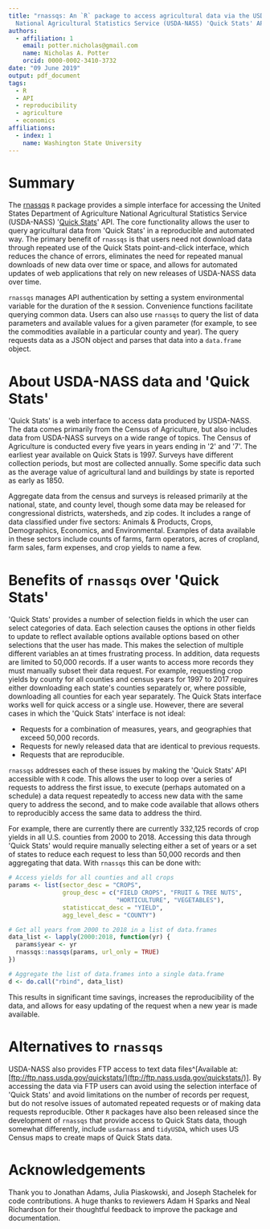 ```yaml
---
title: "rnassqs: An `R` package to access agricultural data via the USDA 
  National Agricultural Statistics Service (USDA-NASS) 'Quick Stats' API"
authors:
  - affiliation: 1
    email: potter.nicholas@gmail.com
    name: Nicholas A. Potter
    orcid: 0000-0002-3410-3732
date: "09 June 2019"
output: pdf_document
tags:
  - R
  - API
  - reproducibility
  - agriculture
  - economics
affiliations:
  - index: 1
    name: Washington State University
---
```


# Summary

The [rnassqs](https://github.com/ropensci/rnassqs) `R` package
provides a simple interface for accessing the United States Department of
Agriculture National Agricultural Statistics Service (USDA-NASS)
'[Quick Stats](https://quickstats.nass.usda.gov/)' API. The
core functionality allows the user to query agricultural data from 'Quick Stats'
in a reproducible and automated way. The primary benefit of `rnassqs` is
that users need not download data through repeated use of the Quick Stats
point-and-click interface, which reduces the chance of errors, eliminates the
need for repeated manual downloads of new data over time or space, and allows
for automated updates of web applications that rely on new releases of USDA-NASS
data over time.

`rnassqs` manages API authentication by setting a system environmental variable
for the duration of the `R` session. Convenience functions facilitate querying
common data. Users can also use `rnassqs` to query the list of data parameters
and available values for a given parameter (for example, to see the commodities
available in a particular county and year). The query requests data as a JSON
object and parses that data into a `data.frame` object. 


# About USDA-NASS data and 'Quick Stats'

'Quick Stats' is a web interface to access data produced by USDA-NASS. The data 
comes primarily from the Census of Agriculture, but also includes
data from USDA-NASS surveys on a wide range of topics. The Census of Agriculture
is conducted every five years in years ending in '2' and '7'. The earliest year
available on Quick Stats is 1997. Surveys have different collection periods,
but most are collected annually. Some specific data such as the average value of
agricultural land and buildings by state is reported as early as 1850.

Aggregate data from the census and surveys is released primarily at the 
national, state, and county level, though some data may be released for 
congressional districts, watersheds, and zip codes. It includes a range of data
classified under five sectors: Animals & Products, Crops, Demographics, 
Economics, and Environmental. Examples of data available in these sectors 
include counts of farms, farm operators, acres of cropland, farm sales, farm 
expenses, and crop yields to name a few.


# Benefits of `rnassqs` over 'Quick Stats'

'Quick Stats' provides a number of selection fields in which the user can select
categories of data. Each selection causes the options in other fields to update
to reflect available options available options based on other selections that
the user has made. This makes the selection of multiple different variables an
at times frustrating process. In addition, data requests are limited to 50,000
records. If a user wants to access more records they must manually subset their
data request. For example, requesting crop yields by county for all counties
and census years for 1997 to 2017 requires either downloading each state's counties
separately or, where possible, downloading all counties for each year separately.
The Quick Stats interface works well for quick access or a single use. However,
there are several cases in which the 'Quick Stats' interface is not ideal:

- Requests for a combination of measures, years, and 
  geographies that exceed 50,000 records.
- Requests for newly released data that are identical to previous requests.
- Requests that are reproducible.

`rnassqs` addresses each of these issues by making the 'Quick Stats' API 
accessible with `R` code. This allows the user to loop over a series of requests
to address the first issue, to execute (perhaps automated on a schedule) a data 
request repeatedly to access new data with the same query to address the 
second, and to make code available that allows others to reproducibly access 
the same data to address the third.

For example, there are currently there are currently 332,125 records of crop 
yields in all U.S. counties from 2000 to 2018. Accessing this data through 
'Quick Stats' would require manually selecting either a set of years or a set 
of states to reduce each request to less than 50,000 records and then 
aggregating that data. With `rnassqs` this can be done with:


```r
# Access yields for all counties and all crops
params <- list(sector_desc = "CROPS",
               group_desc = c("FIELD CROPS", "FRUIT & TREE NUTS", 
                              "HORTICULTURE", "VEGETABLES"),
               statisticcat_desc = "YIELD", 
               agg_level_desc = "COUNTY")

# Get all years from 2000 to 2018 in a list of data.frames
data_list <- lapply(2000:2018, function(yr) { 
  params$year <- yr
  rnassqs::nassqs(params, url_only = TRUE)
})

# Aggregate the list of data.frames into a single data.frame
d <- do.call("rbind", data_list)
```

This results in significant time savings, increases the reproducibility of
the data, and allows for easy updating of the request when a new year is made
available.


# Alternatives to `rnassqs`

USDA-NASS also provides FTP access to text data files^[Available at: 
[ftp://ftp.nass.usda.gov/quickstats/](ftp://ftp.nass.usda.gov/quickstats/)]. 
By accessing the data via FTP users can avoid using the selection interface of
'Quick Stats' and avoid limitations on the number of records per request, but do 
not resolve issues of automated repeated requests or of making data requests 
reproducible. Other `R` packages have also been released since the development
of `rnassqs` that provide access to Quick Stats data, though somewhat differently,
include `usdarnass` and `tidyUSDA`, which uses US Census maps to create maps
of Quick Stats data.


# Acknowledgements

Thank you to Jonathan Adams, Julia Piaskowski, and Joseph Stachelek for code
contributions. A huge thanks to reviewers Adam H Sparks and Neal Richardson
for their thoughtful feedback to improve the package and documentation.
